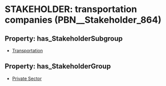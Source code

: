 # STAKEHOLDER: __transportation companies__ (PBN__Stakeholder_864)

## Property: has_StakeholderSubgroup

* [Transportation](PBN__StakeholderSubgroup_63)

## Property: has_StakeholderGroup

* [Private Sector](PBN__StakeholderGroup_5)

